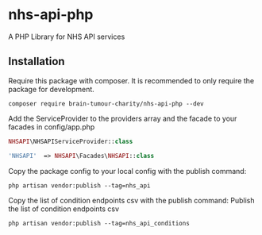 # nhs-api-php
A PHP Library for NHS API services 


## Installation

Require this package with composer. It is recommended to only require the package for development.

```shell
composer require brain-tumour-charity/nhs-api-php --dev
```

Add the ServiceProvider to the providers array and the facade to your facades in config/app.php

```php
NHSAPI\NHSAPIServiceProvider::class
```
```php
'NHSAPI'  => NHSAPI\Facades\NHSAPI::class
```

Copy the package config to your local config with the publish command:
```shell
php artisan vendor:publish --tag=nhs_api
```

Copy  the list of condition endpoints csv with the publish command:
Publish the list of condition endpoints csv
```shell
php artisan vendor:publish --tag=nhs_api_conditions
```
